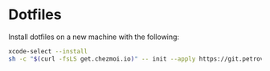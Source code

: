 # Dotfiles

Install dotfiles on a new machine with the following:

```sh
xcode-select --install
sh -c "$(curl -fsLS get.chezmoi.io)" -- init --apply https://git.petrovic.network/adampetrovic/dotfiles.git
``` 
